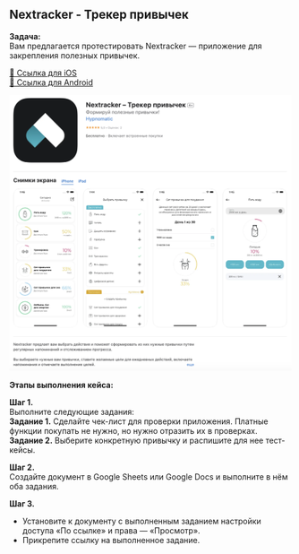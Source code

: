 ## Nextracker - Трекер привычек

**Задача:**\
Вам предлагается протестировать Nextracker — приложение для закрепления полезных привычек.

[📎 Ссылка для iOS](https://apps.apple.com/ru/app/nextracker-%D1%82%D1%80%D0%B5%D0%BA%D0%B5%D1%80-%D0%BF%D1%80%D0%B8%D0%B2%D1%8B%D1%87%D0%B5%D0%BA/id1609916479)<br>
[📎 Ссылка для Android](https://play.google.com/store/apps/details?id=com.alef.nextracker&pli=1)

![Nextracker](https://github.com/IlyaaIvanovv/test_Nextracker/blob/main/pic.png)

**Этапы выполнения кейса:**

**Шаг 1.**\
Выполните следующие задания:\
**Задание 1.** Сделайте чек-лист для проверки приложения. Платные функции покупать не нужно, но нужно отразить их в проверках.\
**Задание 2.** Выберите конкретную привычку и распишите для нее тест-кейсы.

**Шаг 2.**\
Создайте документ в Google Sheets или Google Docs и выполните в нём оба задания.

**Шаг 3.**
- Установите к документу с выполненным заданием настройки доступа «По ссылке» и права — «Просмотр».
- Прикрепите ссылку на выполненное задание.

